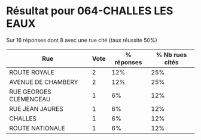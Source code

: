 # Résultat pour 064-CHALLES LES EAUX

Sur 16 réponses dont 8 avec une rue cité (taux réussite 50%)

| Rue | Vote | % réponses | % Nb rues cités|
|-----|------|------------|----------------|
| ROUTE ROYALE | 2 | 12% | 25%|
| AVENUE DE CHAMBERY | 2 | 12% | 25%|
| RUE GEORGES CLEMENCEAU | 1 | 6% | 12%|
| RUE JEAN JAURES | 1 | 6% | 12%|
| CHALLES | 1 | 6% | 12%|
| ROUTE NATIONALE | 1 | 6% | 12%|
